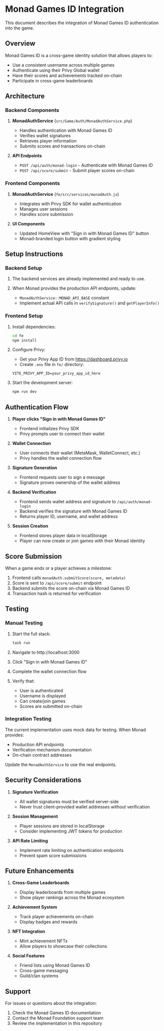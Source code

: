 # Monad Games ID Integration

This document describes the integration of Monad Games ID authentication into the game.

## Overview

Monad Games ID is a cross-game identity solution that allows players to:
- Use a consistent username across multiple games
- Authenticate using their Privy Global wallet
- Have their scores and achievements tracked on-chain
- Participate in cross-game leaderboards

## Architecture

### Backend Components

1. **MonadAuthService** (`src/Game/Auth/MonadAuthService.php`)
   - Handles authentication with Monad Games ID
   - Verifies wallet signatures
   - Retrieves player information
   - Submits scores and transactions on-chain

2. **API Endpoints**
   - `POST /api/auth/monad-login` - Authenticate with Monad Games ID
   - `POST /api/score/submit` - Submit player scores on-chain

### Frontend Components

1. **MonadAuthService** (`fe/src/services/monadAuth.js`)
   - Integrates with Privy SDK for wallet authentication
   - Manages user sessions
   - Handles score submission

2. **UI Components**
   - Updated HomeView with "Sign in with Monad Games ID" button
   - Monad-branded login button with gradient styling

## Setup Instructions

### Backend Setup

1. The backend services are already implemented and ready to use.

2. When Monad provides the production API endpoints, update:
   - `MonadAuthService::MONAD_API_BASE` constant
   - Implement actual API calls in `verifySignature()` and `getPlayerInfo()`

### Frontend Setup

1. Install dependencies:
   ```bash
   cd fe
   npm install
   ```

2. Configure Privy:
   - Get your Privy App ID from https://dashboard.privy.io
   - Create `.env` file in `fe/` directory:
   ```env
   VITE_PRIVY_APP_ID=your_privy_app_id_here
   ```

3. Start the development server:
   ```bash
   npm run dev
   ```

## Authentication Flow

1. **Player clicks "Sign in with Monad Games ID"**
   - Frontend initializes Privy SDK
   - Privy prompts user to connect their wallet

2. **Wallet Connection**
   - User connects their wallet (MetaMask, WalletConnect, etc.)
   - Privy handles the wallet connection flow

3. **Signature Generation**
   - Frontend requests user to sign a message
   - Signature proves ownership of the wallet address

4. **Backend Verification**
   - Frontend sends wallet address and signature to `/api/auth/monad-login`
   - Backend verifies the signature with Monad Games ID
   - Returns player ID, username, and wallet address

5. **Session Creation**
   - Frontend stores player data in localStorage
   - Player can now create or join games with their Monad identity

## Score Submission

When a game ends or a player achieves a milestone:

1. Frontend calls `monadAuth.submitScore(score, metadata)`
2. Score is sent to `/api/score/submit` endpoint
3. Backend submits the score on-chain via Monad Games ID
4. Transaction hash is returned for verification

## Testing

### Manual Testing

1. Start the full stack:
   ```bash
   task run
   ```

2. Navigate to http://localhost:3000

3. Click "Sign in with Monad Games ID"

4. Complete the wallet connection flow

5. Verify that:
   - User is authenticated
   - Username is displayed
   - Can create/join games
   - Scores are submitted on-chain

### Integration Testing

The current implementation uses mock data for testing. When Monad provides:
- Production API endpoints
- Verification mechanism documentation
- On-chain contract addresses

Update the `MonadAuthService` to use the real endpoints.

## Security Considerations

1. **Signature Verification**
   - All wallet signatures must be verified server-side
   - Never trust client-provided wallet addresses without verification

2. **Session Management**
   - Player sessions are stored in localStorage
   - Consider implementing JWT tokens for production

3. **API Rate Limiting**
   - Implement rate limiting on authentication endpoints
   - Prevent spam score submissions

## Future Enhancements

1. **Cross-Game Leaderboards**
   - Display leaderboards from multiple games
   - Show player rankings across the Monad ecosystem

2. **Achievement System**
   - Track player achievements on-chain
   - Display badges and rewards

3. **NFT Integration**
   - Mint achievement NFTs
   - Allow players to showcase their collections

4. **Social Features**
   - Friend lists using Monad Games ID
   - Cross-game messaging
   - Guild/clan systems

## Support

For issues or questions about the integration:
1. Check the Monad Games ID documentation
2. Contact the Monad Foundation support team
3. Review the implementation in this repository
